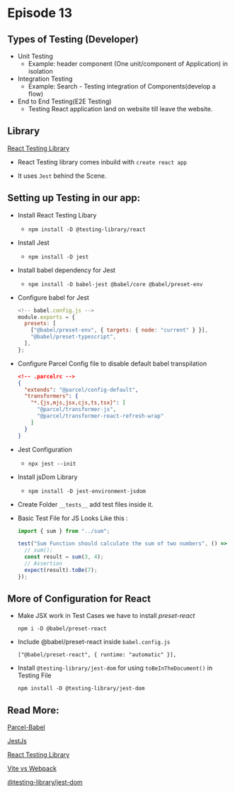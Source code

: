 # Episode 13

## Types of Testing (Developer)

- Unit Testing
  - Example: header component (One unit/component of Application) in isolation
- Integration Testing
  - Example: Search - Testing integration of Components(develop a flow)
- End to End Testing(E2E Testing)
  - Testing React application land on website till leave the website.

## Library

[React Testing Library](https://testing-library.com/docs/react-testing-library/intro/)

- React Testing library comes inbuild with `create react app`

- It uses `Jest` behind the Scene.

## Setting up Testing in our app:

- Install React Testing Libary
  - `npm install -D @testing-library/react`
- Install Jest
  - `npm install -D jest`
- Install babel dependency for Jest
  - `npm install -D babel-jest @babel/core @babel/preset-env`
- Configure babel for Jest
  ```js
  <!-- babel.config.js -->
  module.exports = {
    presets: [
      ["@babel/preset-env", { targets: { node: "current" } }],
      "@babel/preset-typescript",
    ],
  };
  ```
- Configure Parcel Config file to disable default babel transpilation

  ```json
  <!-- .parcelrc -->
  {
    "extends": "@parcel/config-default",
    "transformers": {
      "*.{js,mjs,jsx,cjs,ts,tsx}": [
        "@parcel/transformer-js",
        "@parcel/transformer-react-refresh-wrap"
      ]
    }
  }
  ```

- Jest Configuration
  - `npx jest --init`
- Install jsDom Library
  - `npm install -D jest-environment-jsdom`
- Create Folder `__tests__` add test files inside it.
- Basic Test File for JS Looks Like this :

  ```js
  import { sum } from "../sum";

  test("Sum Function should calculate the sum of two numbers", () => {
    // sum();
    const result = sum(3, 4);
    // Assertion
    expect(result).toBe(7);
  });
  ```

## More of Configuration for React

- Make JSX work in Test Cases we have to install _preset-react_

  `npm i -D @babel/preset-react`

- Include @babel/preset-react inside `babel.config.js`

  `["@babel/preset-react", { runtime: "automatic" }],`

- Install `@testing-library/jest-dom` for using `toBeInTheDocument()` in Testing File

  `npm install -D @testing-library/jest-dom`

## Read More:

[Parcel-Babel](https://parceljs.org/languages/javascript/#babel)

[JestJs](https://jestjs.io/docs/getting-started)

[React Testing Library](https://testing-library.com/docs/react-testing-library/intro/)

[Vite vs Webpack](https://kinsta.com/blog/vite-vs-webpack/)

[@testing-library/jest-dom](https://www.npmjs.com/package/@testing-library/jest-dom)
